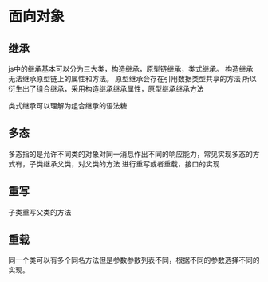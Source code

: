 # 面向对象

## 继承

js中的继承基本可以分为三大类，构造继承，原型链继承，类式继承。
构造继承无法继承原型链上的属性和方法。
原型继承会存在引用数据类型共享的方法
所以衍生出了组合继承，采用构造继承继承属性，原型继承继承方法

类式继承可以理解为组合继承的语法糖

## 多态

多态指的是允许不同类的对象对同一消息作出不同的响应能力，常见实现多态的方式有，子类继承父类，对父类的方法
进行重写或者重载，接口的实现

## 重写

子类重写父类的方法

## 重载

同一个类可以有多个同名方法但是参数参数列表不同，根据不同的参数选择不同的实现。